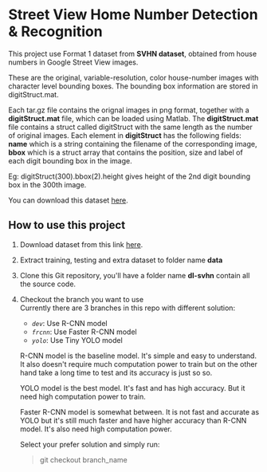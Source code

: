 # Street View Home Number Detection & Recognition

This project use Format 1 dataset from **SVHN dataset**, obtained from house numbers in Google Street View images.  

These are the original, variable-resolution, color house-number images with character level bounding boxes. The bounding box information are stored in digitStruct.mat. 

Each tar.gz file contains the orignal images in png format, together with a **digitStruct.mat** file, which can be loaded using Matlab. The **digitStruct.mat** file contains a struct called digitStruct with the same length as the number of original images. Each element in **digitStruct** has the following fields: **name** which is a string containing the filename of the corresponding image, **bbox** which is a struct array that contains the position, size and label of each digit bounding box in the image.  

Eg: digitStruct(300).bbox(2).height gives height of the 2nd digit bounding box in the 300th image.  

You can download this dataset [here](http://ufldl.stanford.edu/housenumbers/).

## How to use this project  

1. Download dataset from this link [here](http://ufldl.stanford.edu/housenumbers/).
2. Extract training, testing and extra dataset to folder name **data**
3. Clone this Git repository, you'll have a folder name **dl-svhn** contain all the source code.
4. Checkout the branch you want to use  
    Currently there are 3 branches in this repo with different solution:
    + <code>*dev*</code>: Use R-CNN model
    + <code>*frcnn*</code>: Use Faster R-CNN model
    + <code>*yolo*</code>: Use Tiny YOLO model
    
    R-CNN model is the baseline model. It's simple and easy to understand. It also doesn't require much computation power to train but on the other hand take a long time to test and its accuracy is just so so.
    
    YOLO model is the best model. It's fast and has high accuracy. But it need high computation power to train.
    
    Faster R-CNN model is somewhat between. It is not fast and accurate as YOLO but it's still much faster and have higher accuracy than R-CNN model. It's also need high computation power.
    
    Select your prefer solution and simply run:
    
    > git checkout branch_name
